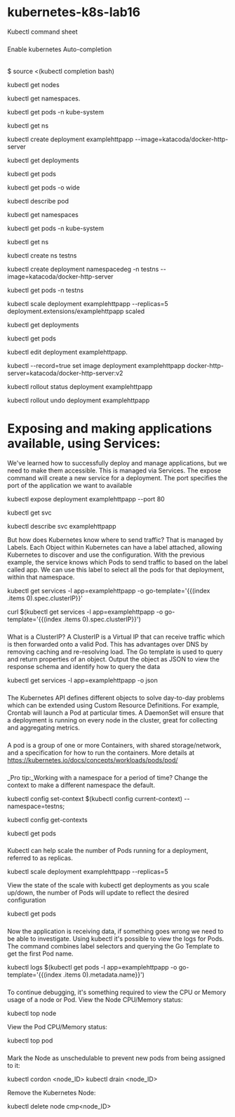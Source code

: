 # kubernetes-k8s-lab16

Kubectl command sheet

#####
Enable kubernetes Auto-completion
######
$ source <(kubectl completion bash)

kubectl get nodes

kubectl get namespaces. 

kubectl get pods -n kube-system

kubectl get ns

kubectl create deployment examplehttpapp --image=katacoda/docker-http-server

kubectl get deployments

kubectl get pods

kubectl get pods -o wide

kubectl describe pod <pod-name>

kubectl get namespaces

kubectl get pods -n kube-system

kubectl get ns

kubectl create ns testns

kubectl create deployment namespacedeg -n testns --image=katacoda/docker-http-server

kubectl get pods -n testns

kubectl scale deployment examplehttpapp --replicas=5 deployment.extensions/examplehttpapp scaled

kubectl get deployments

kubectl get pods

kubectl edit deployment examplehttpapp.

kubectl --record=true set image deployment examplehttpapp docker-http-server=katacoda/docker-http-server:v2

kubectl rollout status deployment examplehttpapp

kubectl rollout undo deployment examplehttpapp


# Exposing and making applications available, using Services:

We've learned how to successfully deploy and manage applications, but we need to make them accessible. This is managed via Services.
The expose command will create a new service for a deployment. The port specifies the port of the application we want to available 

kubectl expose deployment examplehttpapp --port 80

kubectl get svc 

kubectl describe svc examplehttpapp


But how does Kubernetes know where to send traffic? That is managed by Labels. Each Object within Kubernetes can have a label attached, allowing Kubernetes to discover and use the configuration. With the previous example, the service knows which Pods to send traffic to based on the label called app. We can use this label to select all the pods for that deployment, within that namespace.

kubectl get services -l app=examplehttpapp -o go-template='{{(index .items 0).spec.clusterIP}}'

curl $(kubectl get services -l app=examplehttpapp -o go-template='{{(index .items 0).spec.clusterIP}}')
###

What is a ClusterIP? A ClusterIP is a Virtual IP that can receive traffic which is then forwarded onto a valid Pod. This has advantages over DNS by removing caching and re-resolving load.
The Go template is used to query and return properties of an object. Output the object as JSON to view the response schema and identify how to query the data

kubectl get services -l app=examplehttpapp -o json

###
The Kubernetes API defines different objects to solve day-to-day problems which can be extended using Custom Resource Definitions.
For example, Crontab will launch a Pod at particular times. A DaemonSet will ensure that a deployment is running on every node in the cluster, great for collecting and aggregating metrics.
###

A pod is a group of one or more Containers, with shared storage/network, and a specification for how to run the containers.
More details at https://kubernetes.io/docs/concepts/workloads/pods/pod/
###

_Pro tip:_Working with a namespace for a period of time? Change the context to make a different namespace the default.

kubectl config set-context $(kubectl config current-context) --namespace=testns; 

kubectl config get-contexts

kubectl get pods
###

Kubectl can help scale the number of Pods running for a deployment, referred to as replicas.

kubectl scale deployment examplehttpapp --replicas=5

View the state of the scale with kubectl get deployments as you scale up/down, the number of Pods will update to reflect the desired configuration 

kubectl get pods
###

Now the application is receiving data, if something goes wrong we need to be able to investigate. Using kubectl it's possible to view the logs for Pods.
The command combines label selectors and querying the Go Template to get the first Pod name.

kubectl logs $(kubectl get pods -l app=examplehttpapp -o go-template='{{(index .items 0).metadata.name}}')
###

To continue debugging, it's something required to view the CPU or Memory usage of a node or Pod.
View the Node CPU/Memory status:

kubectl top node

View the Pod CPU/Memory status:

kubectl top pod
###

Mark the Node as unschedulable to prevent new pods from being assigned to it:

kubectl cordon <node_ID>
kubectl drain <node_ID>

Remove the Kubernetes Node:

kubectl delete node cmp<node_ID>